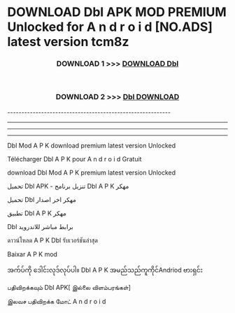 # DOWNLOAD Dbl  APK MOD PREMIUM Unlocked for A n d r o i d [NO.ADS] latest version tcm8z 



<div align="center">

<h3>DOWNLOAD 1 >>> <a href="https://getmod2.web.app/?judul=Dbl ">DOWNLOAD Dbl </a></h3><br>

<h3>DOWNLOAD 2 >>> <a href="https://getmod2.web.app/?judul=Dbl ">Dbl  DOWNLOAD </a></h3>

</div>
----------------------------------------------------------

----------------------------------------------------------

----------------------------------------------------------

----------------------------------------------------------

Dbl  Mod A P K download premium latest version Unlocked

Télécharger Dbl  A P K pour A n d r o i d Gratuit

download Dbl  Mod A P K premium latest version Unlocked

تحميل Dbl  APK - تنزيل برنامج Dbl  A P K مهكر

تحميل Dbl  مهكر اخر اصدار

تطبيق Dbl  A P K مهكر

Dbl  برابط مباشر للاندرويد

ดาวน์โหลด A P K Dbl  รับเวอร์ชันล่าสุด

Baixar A P K mod

အက်ပ်ကို ဒေါင်းလုဒ်လုပ်ပါ။ Dbl  A P K အမည်သည်ကူကိုင်Andriod ဗားရှင်း

பதிவிறக்கவும் Dbl  APK[ இல்லை விளம்பரங்கள்] 
 
இலவச பதிவிறக்க மோட் A n d r o i d



